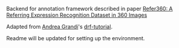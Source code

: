 Backend for annotation framework described in paper [Refer360: A Referring Expression Recognition Dataset in 360 Images](https://www.aclweb.org/anthology/2020.acl-main.644/)

Adapted from [Andrea Grandi](https://github.com/andreagrandi)'s [drf-tutorial](https://github.com/andreagrandi/drf-tutorial/tree/master/drftutorial).

Readme will be updated for setting up the environment.
